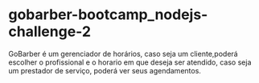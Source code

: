 # gobarber-bootcamp_nodejs-challenge-2
GoBarber é um gerenciador de horários, caso seja um cliente,poderá escolher o profissional e o horario em que deseja ser atendido, caso seja um prestador de serviço, poderá ver seus agendamentos.
